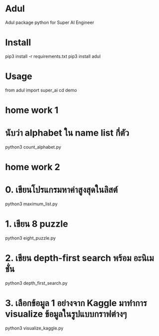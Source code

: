 # Adul
Adul package python for Super AI Engineer
# Install
pip3 install -r requirements.txt
pip3 install adul
# Usage
from adul import super_ai
cd demo

# home work 1
# นับว่า alphabet ใน name list กี่ตัว
python3 count_alphabet.py

# home work 2
# 0. เขียนโปรแกรมหาค่าสูงสุดในลิสต์
python3 maximum_list.py
# 1. เขียน 8 puzzle 
python3 eight_puzzle.py
# 2. เขียน depth-first search พร้อม อะนิเมชั่น
python3 depth_first_search.py
# 3. เลือกข้อมูล 1 อย่างจาก Kaggle มาทำการ visualize ข้อมูลในรูปแบบกราฟต่างๆ
python3 visualize_kaggle.py
